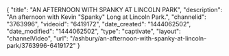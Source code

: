 {
    "title": "AN AFTERNOON WITH SPANKY AT LINCOLN PARK",
    "description": "An afternoon with Kevin \"Spanky\" Long at Lincoln Park.",
    "channelid": "3763996",
    "videoid": "6419172",
    "date_created": "1444062502",
    "date_modified": "1444062502",
    "type": "captivate",
    "layout": "channelVideo",
    "url": "\/ashbury\/an-afternoon-with-spanky-at-lincoln-park\/3763996-6419172"
}